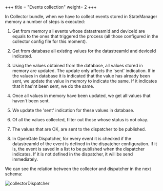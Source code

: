 +++
title = "Events collection"
weight= 2
+++


In Collector bundle, when we have to collect events stored in StateManager memory a number of steps is executed:

1. Get from memory all events whose datastreamId and deviceId are equals to the ones that triggered the process (all those configured in the collector config file for this moment).

2. Get from database all existing values for the datastreamId and deviceId indicated.

3. Using the values obtained from the database, all values stored in memory are updated. The update only affects the 'sent' indication. If in the values in database it is indicated that the value has already been sent, we update the value in memory to indicate the same. If it indicates that it has'nt been sent, we do the same.

4. Once all values in memory have been updated, we get all values that haven't been sent.

5. We update the 'sent' indication for these values in database.

6. Of all the values collected, filter out those whose status is not okay.

7. The values that are OK, are sent to the dispatcher to be published.

8. In OpenGate Dispatcher, for every event it is checked if the datastreamId of the event is defined in the dispatcher configuration. If it is, the event is saved in a list to be published when the dispatcher indicates. If it is not defined in the dispatcher, it will be send immediately.

We can see the relation between the collector and dispatcher in the next schema:

![collectorDispatcher](/img/collectorDispatcherRelation.drawio.svg)
